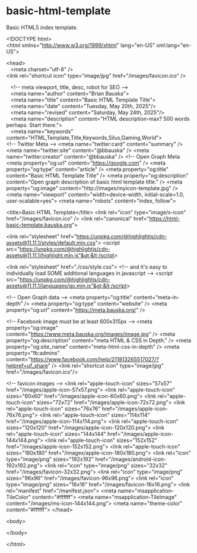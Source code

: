 # basic-html-template
Basic HTML5 index template.

&lt;!DOCTYPE html&gt;<br>
&lt;html xmlns="http://www.w3.org/1999/xhtml" lang="en-US" xml:lang="en-US"&gt;<br>
<!--~~~~~~~~~~~~~~~~~~~~~~~~~~~~~~~~~~~~~~~~~~~~~~~~~~~~~~~~~~~~~~~~~~~~~~~~~~~~~~~~~~~~~~~~~~~~-->
<!--~~~~~~~~~~~~~~~~~~~~~~~~~ readme.md of &lt;html5-basic-template&gt; ~~~~~~~~~~~~~~~~~~~~~~~~-->
<!--~~~~~~~~~~~~~~~~~~~~~~~~~~~~~~~~~~~~~~~~~~~~~~~~~~~~~~~~~~~~~~~~~~~~~~~~~~~~~~~~~~~~~~~~~~~~-->
&lt;head&gt;<br>
&nbsp;&nbsp; &lt;meta charset="utf-8" /&gt;<br>
  &lt;link rel="shortcut icon" type="image/jpg" href="/images/favicon.ico" /&gt;<br>

&nbsp;&nbsp;  &lt;!-- meta viewport, title, desc, robot for SEO --&gt;<br>
&nbsp;&nbsp;  &lt;meta name="author" content="Brian Bauska"&gt;<br>
&nbsp;&nbsp;  &lt;meta name="title" content="Basic HTML Template Title"&gt;<br>
&nbsp;&nbsp;  &lt;meta name="date" content="Tuesday, May 20th, 2025"/&gt;<br>
&nbsp;&nbsp;  &lt;meta name="revised" content="Saturday, May 24th, 2025"/&gt;<br>
&nbsp;&nbsp;  &lt;meta name="description" content="HTML description-max? 500 words perhaps. Start there."&gt;<br>
&nbsp;&nbsp;  &lt;meta name="keywords" content="HTML,Template,Title,Keywords,Silus,Gaming,World"&gt;<br>
  &lt;!-- Twitter Meta --&gt; 
  &lt;meta name="twitter:card" content="summary" /&gt; 
  &lt;meta name="twitter:site" content="@bbauska" /&gt; 
  &lt;meta name="twitter:creator" content="@bbauska" /&gt; 
  &lt;!-- Open Graph Meta 
  &lt;meta property="og:url" content="https://google.com" /&gt; 
  &lt;meta property="og:type" content="article" /&gt; 
  &lt;meta property="og:title" content="Basic HTML Template Title" /&gt; 
  &lt;meta property="og:description" content="Open graph description of basic html template title." /&gt; 
  &lt;meta property="og:image" content="http://images/myicon-template.jpg" /&gt; 
  &lt;meta name="viewport" content="width=device-width, initial-scale=1.0, user-scalable=yes"&gt; 
  &lt;meta name="robots" content="index, follow"&gt; 

  &lt;title&gt;Basic HTML Template&lt;/title&gt;
  &lt;link rel="icon" type="image/x-icon" href="/images/favicon.ico" /&gt;
  &lt;link rel="canonical" href="https://html-basic-template.bauska.org"&gt;
  
  &lt;link rel="stylesheet" href="https://unpkg.com/@highlightjs/cdn-assets@11.11.1/styles/default.min.css"&gt;
  &lt;script src="https://unpkg.com/@highlightjs/cdn-assets@11.11.1/highlight.min.js"&gt;&lt;/script&gt;

  &lt;link rel="stylesheet" href="./css/style.css"&gt;
  &lt;!-- and it's easy to individually load SOME additional languages in javascript --&gt;
  &lt;script src="https://unpkg.com/@highlightjs/cdn-assets@11.11.1/languages/go.min.js"&gt;&lt;/script&gt;

&lt;!-- Open Graph data --&gt;
&lt;meta property="og:title" content="meta-in-depth" /&gt;
&lt;meta property="og:type" content="website" /&gt;
&lt;meta property="og:url" content="https://meta.bauska.org/" /&gt;

&lt;!-- Facebook image must be at least 600x315px --&gt;
&lt;meta property="og:image" content="https://www.meta.bauska.org/images/image.jpg" /&gt;
&lt;meta property="og:description" content="meta HTML &amp; CSS in Depth." /&gt;
&lt;meta property="og:site_name" content="meta-html-css-in-depth" /&gt;
&lt;meta property="fb:admins" content="https://www.facebook.com/help/211813265517027/?helpref=uf_share" /&gt;
&lt;link rel="shortcut icon" type="image/jpg" href="/images/favicon.ico"/&gt;

  &lt;!-- favicon images --&gt;
  &lt;link rel="apple-touch-icon" sizes="57x57" href="/images/apple-icon-57x57.png"&gt;
  &lt;link rel="apple-touch-icon" sizes="60x60" href="/images/apple-icon-60x60.png"&gt;
  &lt;link rel="apple-touch-icon" sizes="72x72" href="/images/apple-icon-72x72.png"&gt;
  &lt;link rel="apple-touch-icon" sizes="76x76" href="/images/apple-icon-76x76.png"&gt;
  &lt;link rel="apple-touch-icon" sizes="114x114" href="/images/apple-icon-114x114.png"&gt;
  &lt;link rel="apple-touch-icon" sizes="120x120" href="/images/apple-icon-120x120.png"&gt;
  &lt;link rel="apple-touch-icon" sizes="144x144" href="/images/apple-icon-144x144.png"&gt;
  &lt;link rel="apple-touch-icon" sizes="152x152" href="/images/apple-icon-152x152.png"&gt;
  &lt;link rel="apple-touch-icon" sizes="180x180" href="/images/apple-icon-180x180.png"&gt;
  &lt;link rel="icon" type="image/png" sizes="192x192"  href="/images/android-icon-192x192.png"&gt;
  &lt;link rel="icon" type="image/png" sizes="32x32" href="/images/favicon-32x32.png"&gt;
  &lt;link rel="icon" type="image/png" sizes="96x96" href="/images/favicon-96x96.png"&gt;
  &lt;link rel="icon" type="image/png" sizes="16x16" href="/images/favicon-16x16.png"&gt;
  &lt;link rel="manifest" href="/manifest.json"&gt;
  &lt;meta name="msapplication-TileColor" content="#ffffff"&gt;
  &lt;meta name="msapplication-TileImage" content="/images/ms-icon-144x144.png"&gt;
  &lt;meta name="theme-color" content="#ffffff"&gt;
&lt;/head&gt;
<!--~~~~~~~~~~~~~~~~~~~~~~~~~~~~~~~~~~~~~~~~~~~~~~~~~~~~~~~~~~~~~~~~~~~~~~~~~~~~~~~~~~~~~~~~~~~~-->
&lt;body&gt;

&lt;/body&gt;

&lt;/html&gt;
